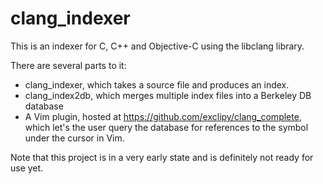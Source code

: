 clang_indexer
=============

This is an indexer for C, C++ and Objective-C using the libclang library.

There are several parts to it:

* clang_indexer, which takes a source file and produces an index.
* clang_index2db, which merges multiple index files into a Berkeley DB database
* A Vim plugin, hosted at https://github.com/exclipy/clang_complete, which let's the user query
  the database for references to the symbol under the cursor in Vim.

Note that this project is in a very early state and is definitely not ready for use yet.
